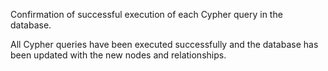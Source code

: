 Confirmation of successful execution of each Cypher query in the database. 

All Cypher queries have been executed successfully and the database has been updated with the new nodes and relationships.